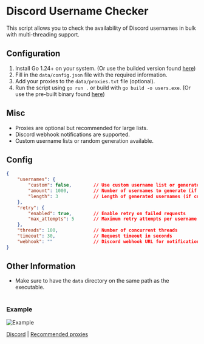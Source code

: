 # Discord Username Checker
This script allows you to check the availability of Discord usernames in bulk with multi-threading support.

## Configuration
1. Install Go 1.24+ on your system. (Or use the builded version found [here](https://github.com/raz461/Discord-Username-Checker/releases/tag/Discord-Username-Checker))
2. Fill in the `data/config.json` file with the required information.
3. Add your proxies to the `data/proxies.txt` file (optional).
4. Run the script using `go run .` or build with `go build -o users.exe`. (Or use the pre-built binary found [here](https://github.com/raz461/Discord-Username-Checker/releases/tag/Discord-Username-Checker))

## Misc
- Proxies are optional but recommended for large lists.
- Discord webhook notifications are supported.
- Custom username lists or random generation available.

## Config
```json
{
    "usernames": {
        "custom": false,        // Use custom username list or generate random
        "amount": 1000,         // Number of usernames to generate (if custom=false)
        "length": 3             // Length of generated usernames (if custom=false)
    },
    "retry": {
        "enabled": true,        // Enable retry on failed requests
        "max_attempts": 5       // Maximum retry attempts per username
    },
    "threads": 100,             // Number of concurrent threads
    "timeout": 30,              // Request timeout in seconds
    "webhook": ""               // Discord webhook URL for notifications on valid usernames
}
```

## Other Information
- Make sure to have the `data` directory on the same path as the executable. 

#
### Example
![Example](https://i.imgur.com/d7IlP8P.png)

[Discord](https://discord.gg/undesync) | [Recommended proxies](https://dashboard.suborbit.al/?r=NUBSISISI)
